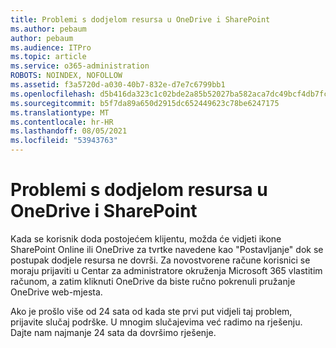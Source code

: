 ```yaml
---
title: Problemi s dodjelom resursa u OneDrive i SharePoint
ms.author: pebaum
author: pebaum
ms.audience: ITPro
ms.topic: article
ms.service: o365-administration
ROBOTS: NOINDEX, NOFOLLOW
ms.assetid: f3a5720d-a030-40b7-832e-d7e7c6799bb1
ms.openlocfilehash: d5b416da323c1c02bde2a85b52027ba582aca7dc49bcf4db7fcede5100d0ed7a
ms.sourcegitcommit: b5f7da89a650d2915dc652449623c78be6247175
ms.translationtype: MT
ms.contentlocale: hr-HR
ms.lasthandoff: 08/05/2021
ms.locfileid: "53943763"
---
```

# <a name="provisioning-issues-in-onedrive-and-sharepoint"></a>Problemi s dodjelom resursa u OneDrive i SharePoint

Kada se korisnik doda postojećem klijentu, možda će vidjeti ikone SharePoint Online ili OneDrive za tvrtke navedene kao "Postavljanje" dok se postupak dodjele resursa ne dovrši. Za novostvorene račune korisnici se moraju prijaviti u Centar za administratore okruženja Microsoft 365 vlastitim računom, a zatim kliknuti OneDrive da biste ručno pokrenuli pružanje OneDrive web-mjesta.
  
Ako je prošlo više od 24 sata od kada ste prvi put vidjeli taj problem, prijavite slučaj podrške. U mnogim slučajevima već radimo na rješenju. Dajte nam najmanje 24 sata da dovršimo rješenje.
  